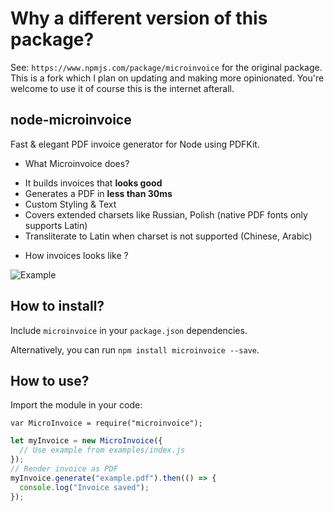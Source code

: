 # Why a different version of this package?

See: `https://www.npmjs.com/package/microinvoice` for the original package. This is a fork which I plan on updating and making more opinionated. You're welcome to use it of course this is the internet afterall.

## node-microinvoice

Fast & elegant PDF invoice generator for Node using PDFKit.

- What Microinvoice does?

* It builds invoices that **looks good**
* Generates a PDF in **less than 30ms**
* Custom Styling & Text
* Covers extended charsets like Russian, Polish (native PDF fonts only supports Latin)
* Transliterate to Latin when charset is not supported (Chinese, Arabic)

- How invoices looks like ?

![Example](/examples/example.png?raw=true "Invoice generated using Microinvoice")

## How to install?

Include `microinvoice` in your `package.json` dependencies.

Alternatively, you can run `npm install microinvoice --save`.

## How to use?

Import the module in your code:

`var MicroInvoice = require("microinvoice");`

```javascript
let myInvoice = new MicroInvoice({
  // Use example from examples/index.js
});
// Render invoice as PDF
myInvoice.generate("example.pdf").then(() => {
  console.log("Invoice saved");
});
```
